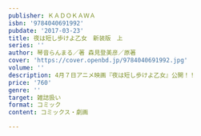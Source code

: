 ```yaml
---
publisher: ＫＡＤＯＫＡＷＡ
isbn: '9784040691992'
pubdate: '2017-03-23'
title: 夜は短し歩けよ乙女　新装版　上
series: ''
author: 琴音らんまる／著 森見登美彦／原著
cover: 'https://cover.openbd.jp/9784040691992.jpg'
volume: ''
description: 4月７日アニメ映画『夜は短し歩けよ乙女』公開！！
price: '760'
genre: ''
target: 雑誌扱い
format: コミック
content: コミックス・劇画

---
```

